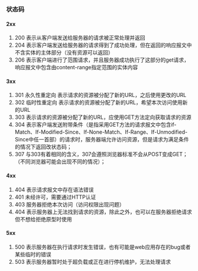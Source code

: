 ### 状态码
#### 2xx
1. 200 表示从客户端发送给服务器的请求被正常处理并返回
2. 204 表示客户端发送给服务器的请求得到了成功处理，但在返回的响应报文中不含实体的主体部分（没有资源可以返回）
3. 206 表示客户端进行了范围请求，并且服务器成功执行了这部分的get请求，响应报文中包含由content-range指定范围的实体内容

#### 3xx
1. 301 永久性重定向 表示请求的资源被分配了新的URL，之后使用更改的URL
2. 302 临时性重定向 表示请求的资源被分配了新的URL，希望本次访问使用新的URL
3. 303 表示请求的资源被分配了新的URL，应使用GET方法定向获取请求的资源
4. 304 表示客户端发送附带条件（是指采用GET方法的请求报文中包含if-Match、If-Modified-Since、If-None-Match、If-Range、If-Unmodified-Since中任一首部）的请求时，服务器端允许访问资源，但是请求为满足条件的情况下返回改状态码；
5. 307 与303有着相同的含义，307会遵照浏览器标准不会从POST变成GET；（不同浏览器可能会出现不同的情况）；

#### 4xx
1. 404 表示请求报文中存在语法错误
2. 401 未经许可，需要通过HTTP认证
3. 403 服务器拒绝本次访问（访问权限出现问题）
4. 404 表示服务器上无法找到请求的资源，除此之外，也可以在服务器拒绝请求但不想给拒绝原型时使用

#### 5xx
1. 500 表示服务器在执行请求时发生错误，也有可能是web应用存在的bug或者某些临时的错误
2. 503 表示服务器暂时处于超负载或正在进行停机维护，无法处理请求